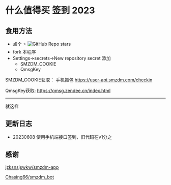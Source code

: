 
# 什么值得买 签到 2023
## 食用方法

* 点个 ⭐️ ![GitHub Repo stars](https://img.shields.io/github/stars/Sakurasan/smzdm_checkin?style=social)
* fork 本程序
* Settings->secrets->New repository secret 添加
  - SMZDM_COOKIE
  - QmsgKey
  
SMZDM_COOKIE获取： 手机抓包 https://user-api.smzdm.com/checkin

QmsgKey获取: https://qmsg.zendee.cn/index.html

---

就这样
## 更新日志
- 20230608 使用手机端接口签到，旧代码在v1分之
## 感谢 
[jzksnsjswkw/smzdm-app](https://github.com/jzksnsjswkw/smzdm-app)

[Chasing66/smzdm_bot](https://github.com/Chasing66/smzdm_bot)

